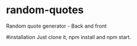 # random-quotes
Random quote generator - Back and front

#installation
Just clone it, npm install and npm start.
